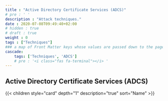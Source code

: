 ```yaml
---
title : "Active Directory Certificate Services (ADCS)"
# pre : ' '
description : "Attack techniques."
date : 2020-07-08T09:49:40+02:00
# hidden : true
# draft : true
weight : 0
tags : ["Techniques"]
### a map of Front Matter keys whose values are passed down to the page's descendants unless overwritten by self or a closer ancestor's cascade. 
cascade:
    tags: ['Techniques', 'ADCS']
    # pre : '<i class="fas fa-terminal"></i> '
---
```


## Active Directory Certificate Services (ADCS)

{{< children style="card" depth="1" description="true" sort="Name"  >}}

